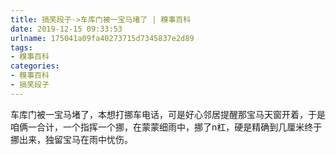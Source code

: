 ```yaml
---
title: 搞笑段子->车库门被一宝马堵了 | 糗事百科
date: 2019-12-15 09:33:53
urlname: 175041a09fa40273715d7345837e2d89
tags: 
- 糗事百科
categories:
- 糗事百科
- 搞笑段子
---
```

车库门被一宝马堵了，本想打挪车电话，可是好心邻居提醒那宝马天窗开着，于是咱俩一合计，一个指挥一个挪，在蒙蒙细雨中，挪了n杠，硬是精确到几厘米终于挪出来，独留宝马在雨中忧伤。


